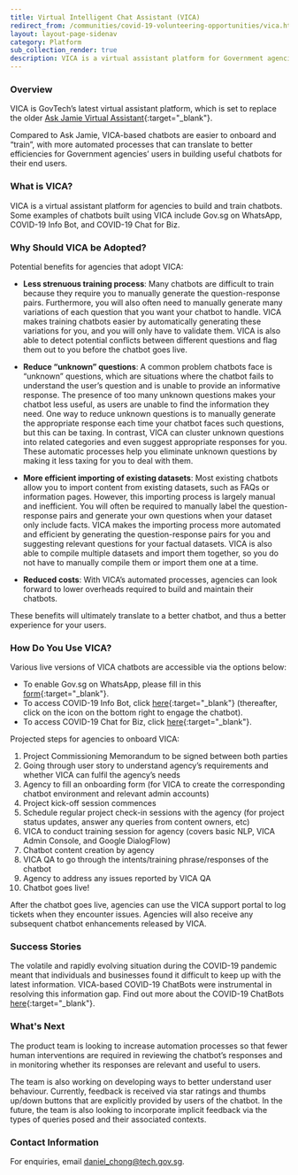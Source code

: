 ```yaml
---
title: Virtual Intelligent Chat Assistant (VICA)
redirect_from: /communities/covid-19-volunteering-opportunities/vica.html
layout: layout-page-sidenav
category: Platform
sub_collection_render: true
description: VICA is a virtual assistant platform for Government agencies to build smart chatbots that are beneficial and useful to citizens.
---
```


### Overview

VICA is GovTech’s latest virtual assistant platform, which is set to replace the older [Ask Jamie Virtual Assistant](https://www.tech.gov.sg/products-and-services/ask-jamie/){:target="\_blank"}.

Compared to Ask Jamie, VICA-based chatbots are easier to onboard and “train”, with more automated processes that can translate to better efficiencies for Government agencies’ users in building useful chatbots for their end users.

### What is VICA?

VICA is a virtual assistant platform for agencies to build and train chatbots. Some examples of chatbots built using VICA include Gov.sg on WhatsApp, COVID-19 Info Bot, and COVID-19 Chat for Biz.

### Why Should VICA be Adopted?

Potential benefits for agencies that adopt VICA:

- **Less strenuous training process**: Many chatbots are difficult to train because they require you to manually generate the question-response pairs. Furthermore, you will also often need to manually generate many variations of each question that you want your chatbot to handle. VICA makes training chatbots easier by automatically generating these variations for you, and you will only have to validate them. VICA is also able to detect potential conflicts between different questions and flag them out to you before the chatbot goes live.

- **Reduce “unknown” questions**: A common problem chatbots face is “unknown” questions, which are situations where the chatbot fails to understand the user’s question and is unable to provide an informative response. The presence of too many unknown questions makes your chatbot less useful, as users are unable to find the information they need. One way to reduce unknown questions is to manually generate the appropriate response each time your chatbot faces such questions, but this can be taxing. In contrast, VICA can cluster unknown questions into related categories and even suggest appropriate responses for you. These automatic processes help you eliminate unknown questions by making it less taxing for you to deal with them.

- **More efficient importing of existing datasets**: Most existing chatbots allow you to import content from existing datasets, such as FAQs or information pages. However, this importing process is largely manual and inefficient. You will often be required to manually label the question-response pairs and generate your own questions when your dataset only include facts. VICA makes the importing process more automated and efficient by generating the question-response pairs for you and suggesting relevant questions for your factual datasets. VICA is also able to compile multiple datasets and import them together, so you do not have to manually compile them or import them one at a time.

- **Reduced costs**: With VICA’s automated processes, agencies can look forward to lower overheads required to build and maintain their chatbots.

These benefits will ultimately translate to a better chatbot, and thus a better experience for your users.

### How Do You Use VICA?

Various live versions of VICA chatbots are accessible via the options below:
-	To enable Gov.sg on WhatsApp, please fill in this [form](https://go.gov.sg/whatsapp){:target="\_blank"}.
-	To access COVID-19 Info Bot, click [here](https://www.gov.sg/infobot){:target="\_blank"} (thereafter, click on the icon on the bottom right to engage the chatbot).
-	To access COVID-19 Chat for Biz, click [here](https://www.mti.gov.sg/Chatbot/chat){:target="\_blank"}.<br>

Projected steps for agencies to onboard VICA:

1. Project Commissioning Memorandum to be signed between both parties
2. Going through user story to understand agency’s requirements and whether VICA can fulfil the agency’s needs
3. Agency to fill an onboarding form (for VICA to create the corresponding chatbot environment and relevant admin accounts)
4. Project kick-off session commences
5. Schedule regular project check-in sessions with the agency (for project status updates, answer any queries from content owners, etc)
6. VICA to conduct training session for agency (covers basic NLP, VICA Admin Console, and Google DialogFlow)
7. Chatbot content creation by agency
8. VICA QA to go through the intents/training phrase/responses of the chatbot
9. Agency to address any issues reported by VICA QA
10. Chatbot goes live!

After the chatbot goes live, agencies can use the VICA support portal to log tickets when they encounter issues. Agencies will also receive any subsequent chatbot enhancements released by VICA.

### Success Stories

The volatile and rapidly evolving situation during the COVID-19 pandemic meant that individuals and businesses found it difficult to keep up with the latest information. VICA-based COVID-19 ChatBots were instrumental in resolving this information gap. Find out more about the COVID-19 ChatBots [here](https://www.developer.tech.gov.sg/technologies/digital-solutions-to-address-covid-19/covid-19-chatbots){:target="\_blank"}.

### What's Next

The product team is looking to increase automation processes so that fewer human interventions are required in reviewing the chatbot’s responses and in monitoring whether its responses are relevant and useful to users.

 The team is also working on developing ways to better understand user behaviour. Currently, feedback is received via star ratings and thumbs up/down buttons that are explicitly provided by users of the chatbot. In the future, the team is also looking to incorporate implicit feedback via the types of queries posed and their associated contexts. 

### Contact Information

For enquiries, email <daniel_chong@tech.gov.sg>.
